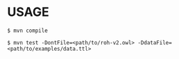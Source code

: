 # USAGE

```
$ mvn compile

$ mvn test -DontFile=<path/to/roh-v2.owl> -DdataFile=<path/to/examples/data.ttl>
```



